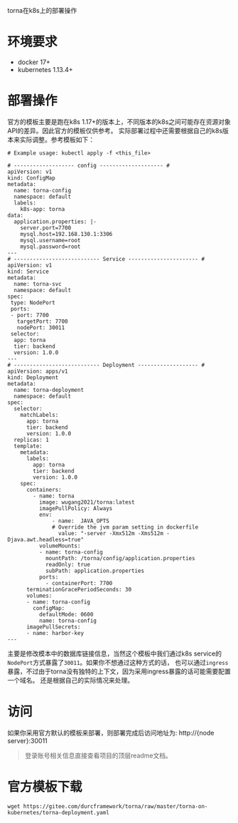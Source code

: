 torna在k8s上的部署操作
# 环境要求
- docker 17+
- kubernetes 1.13.4+

# 部署操作
官方的模板主要是跑在k8s 1.17+的版本上，不同版本的k8s之间可能存在资源对象API的差异。因此官方的模板仅供参考。
实际部署过程中还需要根据自己的k8s版本来实际调整。参考模板如下：
```
# Example usage: kubectl apply -f <this_file>

# ------------------- config -------------------- #
apiVersion: v1
kind: ConfigMap
metadata:
  name: torna-config
  namespace: default
  labels:
    k8s-app: torna
data:
  application.properties: |-
    server.port=7700
    mysql.host=192.168.130.1:3306
    mysql.username=root
    mysql.password=root
---
# --------------------------- Service ---------------------- #
apiVersion: v1
kind: Service
metadata:
  name: torna-svc
  namespace: default
spec:
 type: NodePort
 ports:
 - port: 7700
   targetPort: 7700
   nodePort: 30011
 selector:
  app: torna
  tier: backend
  version: 1.0.0
---
# --------------------------- Deployment ------------------- #
apiVersion: apps/v1
kind: Deployment
metadata:
  name: torna-deployment
  namespace: default
spec:
  selector:
    matchLabels:
      app: torna
      tier: backend
      version: 1.0.0
  replicas: 1
  template:
    metadata:
      labels:
        app: torna
        tier: backend
        version: 1.0.0
    spec:
      containers:
        - name: torna
          image: wugang2021/torna:latest
          imagePullPolicy: Always
          env:
              - name:  JAVA_OPTS
              # Override the jvm param setting in dockerfile
                value: "-server -Xmx512m -Xms512m -Djava.awt.headless=true"
          volumeMounts:
          - name: torna-config
            mountPath: /torna/config/application.properties
            readOnly: true
            subPath: application.properties
          ports:
            - containerPort: 7700
      terminationGracePeriodSeconds: 30
      volumes:
      - name: torna-config
        configMap:
          defaultMode: 0600
          name: torna-config
      imagePullSecrets:
      - name: harbor-key
---
```
主要是修改模本中的数据库链接信息，当然这个模板中我们通过k8s service的`NodePort`方式暴露了`30011`。如果你不想通过这种方式的话，
也可以通过`ingress`暴露，不过由于torna没有独特的上下文，因为采用ingress暴露的话可能需要配置一个域名。
还是根据自己的实际情况来处理。
# 访问
如果你采用官方默认的模板来部署，则部署完成后访问地址为: http://{node server}:30011
>登录账号相关信息直接查看项目的顶层readme文档。

# 官方模板下载
```
wget https://gitee.com/durcframework/torna/raw/master/torna-on-kubernetes/torna-deployment.yaml
```
